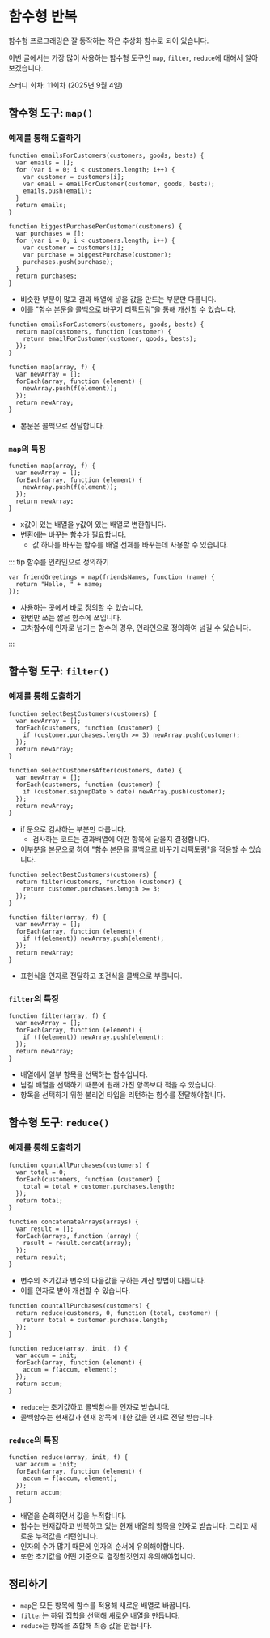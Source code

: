 # 함수형 반복

함수형 프로그래밍은 잘 동작하는 작은 추상화 함수로 되어 있습니다.

이번 글에서는 가장 많이 사용하는 함수형 도구인 `map`, `filter`, `reduce`에 대해서 알아보겠습니다.

<span class="study-date"> 스터디 회차: 11회차 (2025년 9월 4일)</span>

## 함수형 도구: `map()`

### 예제를 통해 도출하기

```tsx
function emailsForCustomers(customers, goods, bests) {
  var emails = [];
  for (var i = 0; i < customers.length; i++) {
    var customer = customers[i];
    var email = emailForCustomer(customer, goods, bests);
    emails.push(email);
  }
  return emails;
}

function biggestPurchasePerCustomer(customers) {
  var purchases = [];
  for (var i = 0; i < customers.length; i++) {
    var customer = customers[i];
    var purchase = biggestPurchase(customer);
    purchases.push(purchase);
  }
  return purchases;
}
```

- 비슷한 부분이 많고 결과 배열에 넣을 값을 만드는 부분만 다릅니다.
- 이를 "함수 본문을 콜백으로 바꾸기 리팩토링"을 통해 개선할 수 있습니다.

```tsx
function emailsForCustomers(customers, goods, bests) {
  return map(customers, function (customer) {
    return emailForCustomer(customer, goods, bests);
  });
}

function map(array, f) {
  var newArray = [];
  forEach(array, function (element) {
    newArray.push(f(element));
  });
  return newArray;
}
```

- 본문은 콜백으로 전달합니다.

### `map`의 특징

```tsx
function map(array, f) {
  var newArray = [];
  forEach(array, function (element) {
    newArray.push(f(element));
  });
  return newArray;
}
```

- x값이 있는 배열을 y값이 있는 배열로 변환합니다.
- 변환에는 바꾸는 함수가 필요합니다.
  - 값 하나를 바꾸는 함수를 배열 전체를 바꾸는데 사용할 수 있습니다.

::: tip 함수를 인라인으로 정의하기

```tsx
var friendGreetings = map(friendsNames, function (name) {
  return "Hello, " + name;
});
```

- 사용하는 곳에서 바로 정의할 수 있습니다.
- 한번만 쓰는 짧은 함수에 쓰입니다.
- 고차함수에 인자로 넘기는 함수의 경우, 인라인으로 정의하여 넘길 수 있습니다.

:::

## 함수형 도구: `filter()`

### 예제를 통해 도출하기

```tsx
function selectBestCustomers(customers) {
  var newArray = [];
  forEach(customers, function (customer) {
    if (customer.purchases.length >= 3) newArray.push(customer);
  });
  return newArray;
}

function selectCustomersAfter(customers, date) {
  var newArray = [];
  forEach(customers, function (customer) {
    if (customer.signupDate > date) newArray.push(customer);
  });
  return newArray;
}
```

- if 문으로 검사하는 부분만 다릅니다.
  - 검사하는 코드는 결과배열에 어떤 항목에 담을지 결정합니다.
- 이부분을 본문으로 하여 "함수 본문을 콜백으로 바꾸기 리팩토링"을 적용할 수 있습니다.

```tsx
function selectBestCustomers(customers) {
  return filter(customers, function (customer) {
    return customer.purchases.length >= 3;
  });
}

function filter(array, f) {
  var newArray = [];
  forEach(array, function (element) {
    if (f(element)) newArray.push(element);
  });
  return newArray;
}
```

- 표현식을 인자로 전달하고 조건식을 콜백으로 부릅니다.

### `filter`의 특징

```tsx
function filter(array, f) {
  var newArray = [];
  forEach(array, function (element) {
    if (f(element)) newArray.push(element);
  });
  return newArray;
}
```

- 배열에서 일부 항목을 선택하는 함수입니다.
- 남길 배열을 선택하기 때문에 원래 가진 항목보다 적을 수 있습니다.
- 항목을 선택하기 위한 불리언 타입을 리턴하는 함수를 전달해야합니다.

## 함수형 도구: `reduce()`

### 예제를 통해 도출하기

```tsx
function countAllPurchases(customers) {
  var total = 0;
  forEach(customers, function (customer) {
    total = total + customer.purchases.length;
  });
  return total;
}

function concatenateArrays(arrays) {
  var result = [];
  forEach(arrays, function (array) {
    result = result.concat(array);
  });
  return result;
}
```

- 변수의 초기값과 변수의 다음값을 구하는 계산 방법이 다릅니다.
- 이를 인자로 받아 개선할 수 있습니다.

```tsx
function countAllPurchases(customers) {
  return reduce(customers, 0, function (total, customer) {
    return total + customer.purchase.length;
  });
}

function reduce(array, init, f) {
  var accum = init;
  forEach(array, function (element) {
    accum = f(accum, element);
  });
  return accum;
}
```

- `reduce`는 초기값하고 콜백함수를 인자로 받습니다.
- 콜백함수는 현재값과 현재 항목에 대한 값을 인자로 전달 받습니다.

### `reduce`의 특징

```tsx
function reduce(array, init, f) {
  var accum = init;
  forEach(array, function (element) {
    accum = f(accum, element);
  });
  return accum;
}
```

- 배열을 순회하면서 값을 누적합니다.
- 함수는 현재값하고 반복하고 있는 현재 배열의 항목을 인자로 받습니다. 그리고 새로운 누적값을 리턴합니다.
- 인자의 수가 많기 때문에 인자의 순서에 유의해야합니다.
- 또한 초기값을 어떤 기준으로 결정할것인지 유의해야합니다.

## 정리하기

- `map`은 모든 항목에 함수를 적용해 새로운 배열로 바꿉니다.
- `filter`는 하위 집합을 선택해 새로운 배열을 만듭니다.
- `reduce`는 항목을 조합해 최종 값을 만듭니다.
